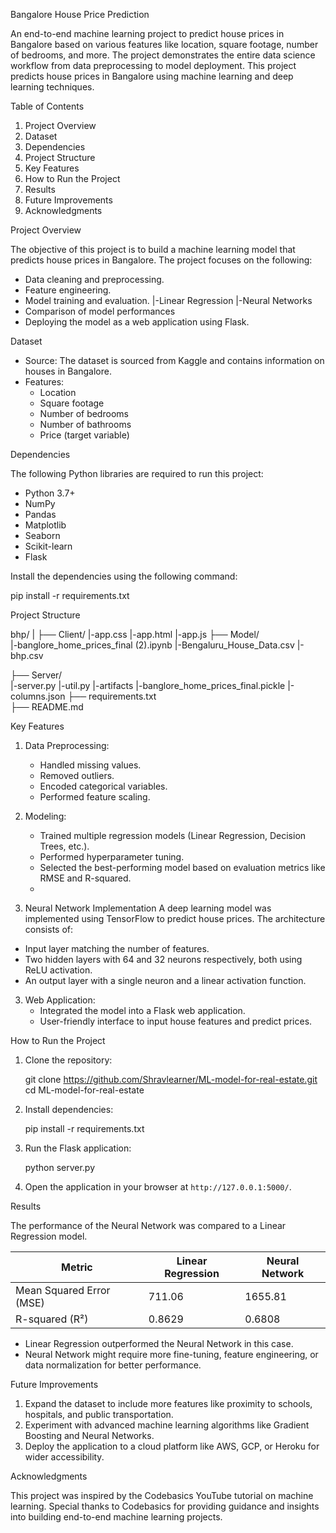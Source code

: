 Bangalore House Price Prediction

An end-to-end machine learning project to predict house prices in Bangalore based on various features like location, square footage, number of bedrooms, and more. The project demonstrates the entire data science workflow from data preprocessing to model deployment. This project predicts house prices in Bangalore using machine learning and deep learning techniques.

Table of Contents

1. Project Overview
2. Dataset
3. Dependencies
4. Project Structure
5. Key Features
6. How to Run the Project
7. Results
8. Future Improvements
9. Acknowledgments

Project Overview

The objective of this project is to build a machine learning model that predicts house prices in Bangalore. The project focuses on the following:

- Data cleaning and preprocessing.
- Feature engineering.
- Model training and evaluation.
       |-Linear Regression
       |-Neural Networks
- Comparison of model performances
- Deploying the model as a web application using Flask.

Dataset

- Source: The dataset is sourced from Kaggle and contains information on houses in Bangalore.
- Features:
  - Location
  - Square footage
  - Number of bedrooms
  - Number of bathrooms
  - Price (target variable)

Dependencies

The following Python libraries are required to run this project:

- Python 3.7+
- NumPy
- Pandas
- Matplotlib
- Seaborn
- Scikit-learn
- Flask

Install the dependencies using the following command:

pip install -r requirements.txt

Project Structure

bhp/
|
├── Client/
      |-app.css
      |-app.html
      |-app.js
├── Model/  
      |-banglore_home_prices_final (2).ipynb
      |-Bengaluru_House_Data.csv
      |-bhp.csv
     
├── Server/   
      |-server.py
      |-util.py
      |-artifacts
            |-banglore_home_prices_final.pickle
            |-columns.json
├── requirements.txt    
├── README.md           

Key Features

1. Data Preprocessing:
   - Handled missing values.
   - Removed outliers.
   - Encoded categorical variables.
   - Performed feature scaling.

2. Modeling:
   - Trained multiple regression models (Linear Regression, Decision Trees, etc.).
   - Performed hyperparameter tuning.
   - Selected the best-performing model based on evaluation metrics like RMSE and R-squared.
   - 
3. Neural Network Implementation
A deep learning model was implemented using TensorFlow to predict house prices. The architecture consists of:
- Input layer matching the number of features.
- Two hidden layers with 64 and 32 neurons respectively, both using ReLU activation.
- An output layer with a single neuron and a linear activation function.

3. Web Application:
   - Integrated the model into a Flask web application.
   - User-friendly interface to input house features and predict prices.


How to Run the Project

1. Clone the repository:


   git clone https://github.com/Shravlearner/ML-model-for-real-estate.git
   cd ML-model-for-real-estate
   

2. Install dependencies:

   pip install -r requirements.txt
   

3. Run the Flask application:

   python server.py
   

4. Open the application in your browser at `http://127.0.0.1:5000/`.

Results

The performance of the Neural Network was compared to a Linear Regression model.

| Metric                | Linear Regression | Neural Network        |
|-----------------------|-------------------|----------------       |
| Mean Squared Error (MSE) | 711.06             | 1655.81       |
| R-squared (R²)        | 0.8629             | 0.6808           |

- Linear Regression outperformed the Neural Network in this case.
- Neural Network might require more fine-tuning, feature engineering, or data normalization for better performance.


Future Improvements

1. Expand the dataset to include more features like proximity to schools, hospitals, and public transportation.
2. Experiment with advanced machine learning algorithms like Gradient Boosting and Neural Networks.
3. Deploy the application to a cloud platform like AWS, GCP, or Heroku for wider accessibility.


Acknowledgments

This project was inspired by the Codebasics YouTube tutorial on machine learning. Special thanks to Codebasics for providing guidance and insights into building end-to-end machine learning projects.
